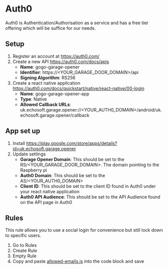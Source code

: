 # Auth0

Auth0 is Authentication/Authorisation as a service and has a free tier offering which will be suffice for our needs.

## Setup
1. Register an account at https://auth0.com/
1. Create a new API https://auth0.com/docs/apis
   * **Name**: gogo-garage-opener
   * **Identifier**: https://<YOUR_GARAGE_DOOR_DOMAIN>/api
   * **Signing Algorithm**: RS256
1. Create a react native application https://auth0.com/docs/quickstart/native/react-native/00-login
   * **Name**: gogo-garage-opener-app
   * **Type**: Native
   * **Allowed Callback URLs**: uk.echosoft.garage.opener://<YOUR_AUTH0_DOMAIN>/android/uk.echosoft.garage.opener/callback

## App set up
1. Install https://play.google.com/store/apps/details?id=uk.echosoft.garage.opener
1. Update settings
   * **Garage Opener Domain**: This should be set to the RS/<YOUR_GARAGE_DOOR_DOMAIN>. The domain pointing to the Raspberry pi
   * **Auth0 Domain**: This should be set to the AS/<YOUR_AUTH0_DOMAIN>
   * **Client ID**: This should be set to the client ID found in Auth0 under your react native application
   * **Auth0 API Audience**: This should be set to the API Audience found on the API page in Auth0

## Rules
This rule allows you to use a social login for convenience but still lock down to specific users.
1. Go to Rules
1. Create Rule
1. Empty Rule
1. Copy and paste [allowed-emails.js](allowed-emails.js) into the code block and save
